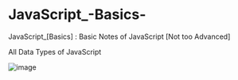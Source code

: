 # JavaScript_-Basics-
JavaScript_[Basics] : Basic Notes of JavaScript [Not too Advanced]


All Data Types of JavaScript

![image](https://user-images.githubusercontent.com/84225690/197570086-c24239cb-59e8-48e2-b940-1e7cb7c9c4f6.png)
